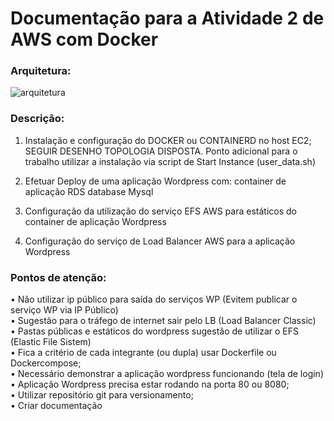 # Documentação para a Atividade 2 de AWS com Docker

### Arquitetura:
![arquitetura](https://github.com/user-attachments/assets/74d913a0-f5d5-4036-b63f-1b17bec3f124)

### Descrição:
1. Instalação e configuração do DOCKER ou CONTAINERD no host EC2; SEGUIR DESENHO TOPOLOGIA DISPOSTA.
Ponto adicional para o trabalho utilizar a instalação via script de Start Instance (user_data.sh)

2. Efetuar Deploy de uma aplicação Wordpress com: container de aplicação RDS database Mysql

3. Configuração da utilização do serviço EFS AWS para estáticos do container de aplicação Wordpress

4. Configuração do serviço de Load Balancer AWS para a aplicação Wordpress

### Pontos de atenção:
• Não utilizar ip público para saída do serviços WP (Evitem publicar o serviço WP via IP Público)  
• Sugestão para o tráfego de internet sair pelo LB (Load Balancer Classic)  
• Pastas públicas e estáticos do wordpress sugestão de utilizar o EFS (Elastic File Sistem)  
• Fica a critério de cada integrante (ou dupla) usar Dockerfile ou Dockercompose;  
• Necessário demonstrar a aplicação wordpress funcionando (tela de login)  
• Aplicação Wordpress precisa estar rodando na porta 80 ou 8080;  
• Utilizar repositório git para versionamento;  
• Criar documentação  
